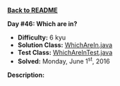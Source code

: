 <a href=https://github.com/michaelwm/KataDay><b>Back to README</b><a>

<b>Day #46: Which are in?</b>

* <b>Difficulty:</b> 6 kyu
* <b>Solution Class:</b> [WhichAreIn.java](WhichAreIn.java)
* <b>Test Class:</b> [WhichAreInTest.java](WhichAreInTest.java)
* <b>Solved:</b> Monday, June 1<sup>st</sup>, 2016

<b>Description:</b>